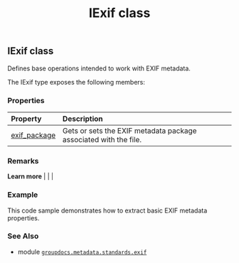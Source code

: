 ﻿---
title: IExif class
second_title: GroupDocs.Metadata for Python via .NET API References
description: 
type: docs
url: /python-net/groupdocs.metadata.standards.exif/iexif/
is_root: false
weight: 50
---

## IExif class

Defines base operations intended to work with EXIF metadata.



The IExif type exposes the following members:

### Properties
| Property | Description |
| :- | :- |
| [exif_package](/metadata/python-net/groupdocs.metadata.standards.exif/iexif/exif_package) | Gets or sets the EXIF metadata package associated with the file. |



### Remarks 


**Learn more** |
|
 |

### Example 


This code sample demonstrates how to extract basic EXIF metadata properties.

### See Also
* module [`groupdocs.metadata.standards.exif`](..)
